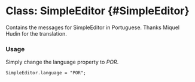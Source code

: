 Class: SimpleEditor {#SimpleEditor}
=====================================

Contains the messages for SimpleEditor in Portuguese. Thanks Miquel Hudin for the translation.

### Usage

Simply change the language property to *POR*.

	SimpleEditor.language = "POR";


[SimpleEditor]: http://www.clientcide.com/docs/Forms/SimpleEditor